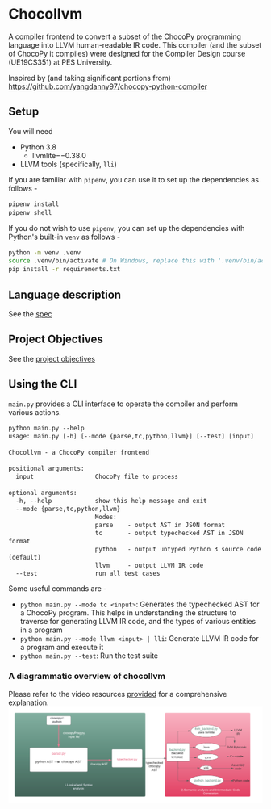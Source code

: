 # Chocollvm
A compiler frontend to convert a subset of the [ChocoPy](https://chocopy.org/) programming language into LLVM human-readable IR code. This compiler (and the subset of ChocoPy it compiles) were designed for the Compiler Design course (UE19CS351) at PES University.

Inspired by (and taking significant portions from) https://github.com/yangdanny97/chocopy-python-compiler

## Setup
You will need
- Python 3.8
    - llvmlite==0.38.0
- LLVM tools (specifically, `lli`)

If you are familiar with `pipenv`, you can use it to set up the dependencies as follows -
```sh
pipenv install
pipenv shell
```

If you do not wish to use `pipenv`, you can set up the dependencies with Python's built-in `venv` as follows -
```sh
python -m venv .venv
source .venv/bin/activate # On Windows, replace this with '.venv/bin/activate.bat'
pip install -r requirements.txt
```

## Language description
See the [spec](./SPEC.md)

## Project Objectives
See the [project objectives](./IMPLEMENT.md)

## Using the CLI
`main.py` provides a CLI interface to operate the compiler and perform various actions.
```
python main.py --help
usage: main.py [-h] [--mode {parse,tc,python,llvm}] [--test] [input]

Chocollvm - a ChocoPy compiler frontend

positional arguments:
  input                 ChocoPy file to process

optional arguments:
  -h, --help            show this help message and exit
  --mode {parse,tc,python,llvm}
                        Modes:
                        parse    - output AST in JSON format
                        tc       - output typechecked AST in JSON format
                        python   - output untyped Python 3 source code (default)
                        llvm     - output LLVM IR code
  --test                run all test cases
```

Some useful commands are -
- `python main.py --mode tc <input>`: Generates the typechecked AST for a ChocoPy program. This helps in understanding the structure to traverse for generating LLVM IR code, and the types of various entities in a program
- `python main.py --mode llvm <input> | lli`: Generate LLVM IR code for a program and execute it
- `python main.py --test`: Run the test suite

### A diagrammatic overview of chocollvm
Please refer to the video resources [provided](https://drive.google.com/drive/folders/1Xc3tFMkWHIvOepwZyWj1mSYqwy-0RLWg?usp=sharing) for a comprehensive explanation.
![chocollvm](chocollvm.png)
